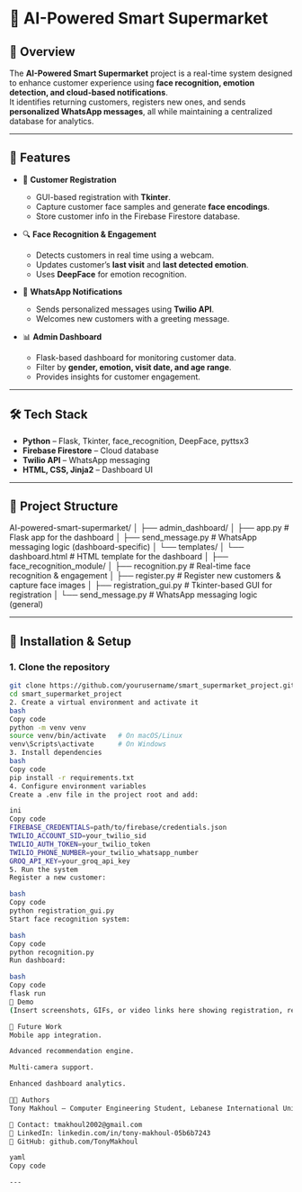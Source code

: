 # 🛒 AI-Powered Smart Supermarket  

## 📖 Overview  
The **AI-Powered Smart Supermarket** project is a real-time system designed to enhance customer experience using **face recognition, emotion detection, and cloud-based notifications**.  
It identifies returning customers, registers new ones, and sends **personalized WhatsApp messages**, all while maintaining a centralized database for analytics.  

---

## 🚀 Features  
- 👤 **Customer Registration**  
  - GUI-based registration with **Tkinter**.  
  - Capture customer face samples and generate **face encodings**.  
  - Store customer info in the Firebase Firestore database.  

- 🔍 **Face Recognition & Engagement**  
  - Detects customers in real time using a webcam.  
  - Updates customer’s **last visit** and **last detected emotion**.  
  - Uses **DeepFace** for emotion recognition.  

- 💬 **WhatsApp Notifications**  
  - Sends personalized messages using **Twilio API**.  
  - Welcomes new customers with a greeting message.  

- 📊 **Admin Dashboard**  
  - Flask-based dashboard for monitoring customer data.  
  - Filter by **gender, emotion, visit date, and age range**.  
  - Provides insights for customer engagement.  

---

## 🛠️ Tech Stack  
- **Python** – Flask, Tkinter, face_recognition, DeepFace, pyttsx3  
- **Firebase Firestore** – Cloud database  
- **Twilio API** – WhatsApp messaging  
- **HTML, CSS, Jinja2** – Dashboard UI  

---

## 📂 Project Structure  

AI-powered-smart-supermarket/
│
├── admin_dashboard/
│   ├── app.py                  # Flask app for the dashboard
│   ├── send_message.py         # WhatsApp messaging logic (dashboard-specific)
│   └── templates/
│       └── dashboard.html      # HTML template for the dashboard
│
├── face_recognition_module/
│   ├── recognition.py          # Real-time face recognition & engagement
│   ├── register.py             # Register new customers & capture face images
│   ├── registration_gui.py     # Tkinter-based GUI for registration
│   └── send_message.py         # WhatsApp messaging logic (general)

---

## 🔧 Installation & Setup  

### 1. Clone the repository  
```bash
git clone https://github.com/yourusername/smart_supermarket_project.git
cd smart_supermarket_project
2. Create a virtual environment and activate it
bash
Copy code
python -m venv venv
source venv/bin/activate   # On macOS/Linux
venv\Scripts\activate      # On Windows
3. Install dependencies
bash
Copy code
pip install -r requirements.txt
4. Configure environment variables
Create a .env file in the project root and add:

ini
Copy code
FIREBASE_CREDENTIALS=path/to/firebase/credentials.json
TWILIO_ACCOUNT_SID=your_twilio_sid
TWILIO_AUTH_TOKEN=your_twilio_token
TWILIO_PHONE_NUMBER=your_twilio_whatsapp_number
GROQ_API_KEY=your_groq_api_key
5. Run the system
Register a new customer:

bash
Copy code
python registration_gui.py
Start face recognition system:

bash
Copy code
python recognition.py
Run dashboard:

bash
Copy code
flask run
📸 Demo
(Insert screenshots, GIFs, or video links here showing registration, recognition, and dashboard in action)

📌 Future Work
Mobile app integration.

Advanced recommendation engine.

Multi-camera support.

Enhanced dashboard analytics.

👨‍💻 Authors
Tony Makhoul – Computer Engineering Student, Lebanese International University

📧 Contact: tmakhoul2002@gmail.com
🔗 LinkedIn: linkedin.com/in/tony-makhoul-05b6b7243
🔗 GitHub: github.com/TonyMakhoul

yaml
Copy code

---
